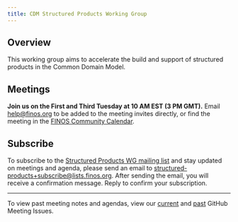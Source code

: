 ```yaml
---
title: CDM Structured Products Working Group
---
```


## Overview

This working group aims to accelerate the build and support of structured products in the Common Domain Model.

## Meetings

**Join us on the First and Third Tuesday at 10 AM EST (3 PM GMT).** Email help@finos.org to be added to the meeting invites directly, or find the meeting in the [FINOS Community Calendar](https://calendar.google.com/calendar/embed?src=finos.org_fac8mo1rfc6ehscg0d80fi8jig%40group.calendar.google.com). 

## Subscribe

To subscribe to the [Structured Products WG mailing list](https://lists.finos.org/g/structured-products) and stay updated on meetings and agenda, please send an email to [structured-products+subscribe@lists.finos.org](mailto:structured-products+subscribe@lists.finos.org). After sending the email, you will receive a confirmation message. Reply to confirm your subscription.

---

To view past meeting notes and agendas, view our [current](https://github.com/finos/common-domain-model/issues?q=is%3Aissue+%22CDM+Structured+Products+Working+Group+-+%22+is%3Aopen) and [past](https://github.com/finos/common-domain-model/issues?q=is%3Aissue+%22CDM+Structured+Products+Working+Group+-+%22+is%3Aclosed) GitHub Meeting Issues. 
